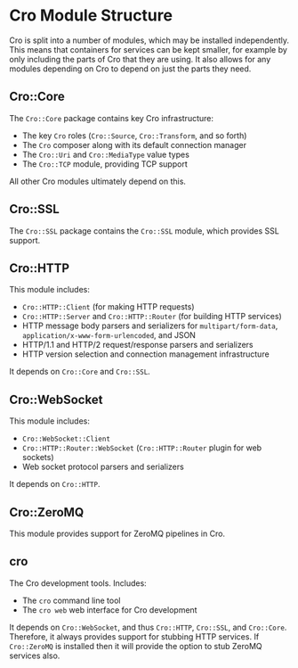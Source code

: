 # Cro Module Structure

Cro is split into a number of modules, which may be installed independently.
This means that containers for services can be kept smaller, for example by
only including the parts of Cro that they are using. It also allows for any
modules depending on Cro to depend on just the parts they need.

## Cro::Core

The `Cro::Core` package contains key Cro infrastructure:

* The key `Cro` roles (`Cro::Source`, `Cro::Transform`, and so forth)
* The `Cro` composer along with its default connection manager
* The `Cro::Uri` and `Cro::MediaType` value types
* The `Cro::TCP` module, providing TCP support

All other Cro modules ultimately depend on this.

## Cro::SSL

The `Cro::SSL` package contains the `Cro::SSL` module, which provides SSL
support.

## Cro::HTTP

This module includes:

* `Cro::HTTP::Client` (for making HTTP requests)
* `Cro::HTTP::Server` and `Cro::HTTP::Router` (for building HTTP services)
* HTTP message body parsers and serializers for `multipart/form-data`,
  `application/x-www-form-urlencoded`, and JSON
* HTTP/1.1 and HTTP/2 request/response parsers and serializers
* HTTP version selection and connection management infrastructure

It depends on `Cro::Core` and `Cro::SSL`.

## Cro::WebSocket

This module includes:

* `Cro::WebSocket::Client`
* `Cro::HTTP::Router::WebSocket` (`Cro::HTTP::Router` plugin for web sockets)
* Web socket protocol parsers and serializers

It depends on `Cro::HTTP`.

## Cro::ZeroMQ

This module provides support for ZeroMQ pipelines in Cro.

## cro

The Cro development tools. Includes:

* The `cro` command line tool
* The `cro web` web interface for Cro development

It depends on `Cro::WebSocket`, and thus `Cro::HTTP`, `Cro::SSL`, and
`Cro::Core`. Therefore, it always provides support for stubbing HTTP services.
If `Cro::ZeroMQ` is installed then it will provide the option to stub ZeroMQ
services also.
